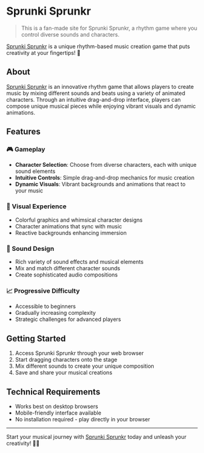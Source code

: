 # Sprunki Sprunkr
> This is a fan-made site for Sprunki Sprunkr, a rhythm game where you control diverse sounds and characters.

[Sprunki Sprunkr](https://sprunkisprunkr.com) is a unique rhythm-based music creation game that puts creativity at your fingertips! 🎵

## About

[Sprunki Sprunkr](https://sprunkisprunkr.com) is an innovative rhythm game that allows players to create music by mixing different sounds and beats using a variety of animated characters. Through an intuitive drag-and-drop interface, players can compose unique musical pieces while enjoying vibrant visuals and dynamic animations.

## Features

### 🎮 Gameplay
- **Character Selection**: Choose from diverse characters, each with unique sound elements
- **Intuitive Controls**: Simple drag-and-drop mechanics for music creation
- **Dynamic Visuals**: Vibrant backgrounds and animations that react to your music

### 🎨 Visual Experience
- Colorful graphics and whimsical character designs
- Character animations that sync with music
- Reactive backgrounds enhancing immersion

### 🎵 Sound Design
- Rich variety of sound effects and musical elements
- Mix and match different character sounds
- Create sophisticated audio compositions

### 📈 Progressive Difficulty
- Accessible to beginners
- Gradually increasing complexity
- Strategic challenges for advanced players

## Getting Started

1. Access Sprunki Sprunkr through your web browser
2. Start dragging characters onto the stage
3. Mix different sounds to create your unique composition
4. Save and share your musical creations


## Technical Requirements

- Works best on desktop browsers
- Mobile-friendly interface available
- No installation required - play directly in your browser

---

Start your musical journey with [Sprunki Sprunkr](https://sprunkisprunkr.com) today and unleash your creativity! 🎵✨

